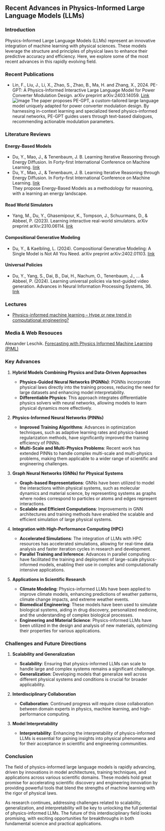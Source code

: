 ## Recent Advances in Physics-Informed Large Language Models (LLMs)

### Introduction
Physics-Informed Large Language Models (LLMs) represent an innovative integration of machine learning with physical sciences. These models leverage the structure and principles of physical laws to enhance their predictive accuracy and efficiency. Here, we explore some of the most recent advances in this rapidly evolving field.

### Recent Publications
- Lin, F., Liu, J., Li, X., Zhao, S., Zhao, B., Ma, H. and Zhang, X., 2024. PE-GPT: A Physics-Informed Interactive Large Language Model for Power Converter Modulation Design. arXiv preprint arXiv:2403.14059. [Link](https://arxiv.org/abs/2403.14059)
  ![image](https://github.com/qiaosun22/AwesomePhysicsInformedLLMs/assets/136222260/3b649ee5-1c36-413e-b8ad-11b75fb44693)
  The paper proposes PE-GPT, a custom-tailored large language model uniquely adapted for power converter modulation design. By harnessing in-context learning and specialized tiered physics-informed neural networks, PE-GPT guides users through text-based dialogues, recommending actionable modulation parameters.


### Literature Reviews

#### Energy-Based Models
- Du, Y., Mao, J., & Tenenbaum, J. B. Learning Iterative Reasoning through Energy Diffusion. In Forty-first International Conference on Machine Learning. [link](https://arxiv.org/pdf/2406.11179v1)
- Du, Y., Mao, J., & Tenenbaum, J. B. Learning Iterative Reasoning through Energy Diffusion. In Forty-first International Conference on Machine Learning. [link](https://proceedings.mlr.press/v162/du22d/du22d.pdf) \
  They propose Energy-Based Models as a methodology for reasoning, with a learning an energy landscape.

#### Read World Simulators
- Yang, M., Du, Y., Ghasemipour, K., Tompson, J., Schuurmans, D., & Abbeel, P. (2023). Learning interactive real-world simulators. arXiv preprint arXiv:2310.06114. [link](https://arxiv.org/pdf/2310.06114)

#### Compositional Generative Modeling
- Du, Y., & Kaelbling, L. (2024). Compositional Generative Modeling: A Single Model is Not All You Need. arXiv preprint arXiv:2402.01103. [link](https://arxiv.org/pdf/2402.01103) 
#### Universal Policies
- Du, Y., Yang, S., Dai, B., Dai, H., Nachum, O., Tenenbaum, J., ... & Abbeel, P. (2024). Learning universal policies via text-guided video generation. Advances in Neural Information Processing Systems, 36. [link](https://arxiv.org/pdf/2302.00111)

### Lectures
- [Physics-informed machine learning –
Hype or new trend in computational engineering?](https://homepage.tudelft.nl/y95n9/files/presentations/icsm2023.pdf)




### Media & Web Resouces
Alexander Leschik. [Forecasting with Physics Informed Machine Learning (PIML)](https://medium.com/@royaltokens/forecasting-with-physics-informed-machine-learning-piml-670a6e168293)
### Key Advances

1. **Hybrid Models Combining Physics and Data-Driven Approaches**
   - **Physics-Guided Neural Networks (PGNNs)**: PGNNs incorporate physical laws directly into the training process, reducing the need for large datasets and enhancing model interpretability.
   - **Differentiable Physics**: This approach integrates differentiable physics solvers with neural networks, allowing models to learn physical dynamics more effectively.

2. **Physics-Informed Neural Networks (PINNs)**
   - **Improved Training Algorithms**: Advances in optimization techniques, such as adaptive learning rates and physics-based regularization methods, have significantly improved the training efficiency of PINNs.
   - **Multi-Scale and Multi-Physics Problems**: Recent work has extended PINNs to handle complex multi-scale and multi-physics problems, making them applicable to a wider range of scientific and engineering challenges.

3. **Graph Neural Networks (GNNs) for Physical Systems**
   - **Graph-based Representations**: GNNs have been utilized to model the interactions within physical systems, such as molecular dynamics and material science, by representing systems as graphs where nodes correspond to particles or atoms and edges represent interactions.
   - **Scalable and Efficient Computations**: Improvements in GNN architectures and training methods have enabled the scalable and efficient simulation of large physical systems.

4. **Integration with High-Performance Computing (HPC)**
   - **Accelerated Simulations**: The integration of LLMs with HPC resources has accelerated simulations, allowing for real-time data analysis and faster iteration cycles in research and development.
   - **Parallel Training and Inference**: Advances in parallel computing have facilitated the training and deployment of large-scale physics-informed models, enabling their use in complex and computationally intensive applications.

5. **Applications in Scientific Research**
   - **Climate Modeling**: Physics-informed LLMs have been applied to improve climate models, enhancing predictions of weather patterns, climate change impacts, and extreme weather events.
   - **Biomedical Engineering**: These models have been used to simulate biological systems, aiding in drug discovery, personalized medicine, and the understanding of complex biological processes.
   - **Engineering and Material Science**: Physics-informed LLMs have been utilized in the design and analysis of new materials, optimizing their properties for various applications.

### Challenges and Future Directions

1. **Scalability and Generalization**
   - **Scalability**: Ensuring that physics-informed LLMs can scale to handle large and complex systems remains a significant challenge.
   - **Generalization**: Developing models that generalize well across different physical systems and conditions is crucial for broader applicability.

2. **Interdisciplinary Collaboration**
   - **Collaboration**: Continued progress will require close collaboration between domain experts in physics, machine learning, and high-performance computing.

3. **Model Interpretability**
   - **Interpretability**: Enhancing the interpretability of physics-informed LLMs is essential for gaining insights into physical phenomena and for their acceptance in scientific and engineering communities.

### Conclusion

The field of physics-informed large language models is rapidly advancing, driven by innovations in model architectures, training techniques, and applications across various scientific domains. These models hold great promise for accelerating scientific discovery and engineering innovation by providing powerful tools that blend the strengths of machine learning with the rigor of physical laws.

As research continues, addressing challenges related to scalability, generalization, and interpretability will be key to unlocking the full potential of physics-informed LLMs. The future of this interdisciplinary field looks promising, with exciting opportunities for breakthroughs in both fundamental science and practical applications.


